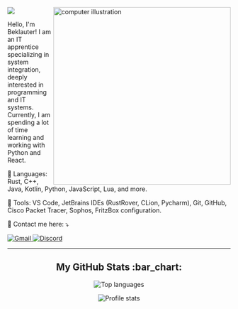 ![](https://komarev.com/ghpvc/?username=beklauter&color=006bed)
<img src="https://raw.githubusercontent.com/MicaelliMedeiros/micaellimedeiros/master/image/computer-illustration.png" alt="computer illustration" width="400px" align="right">

<p align="left"> 
  Hello, I'm Beklauter! I am an IT apprentice specializing in system integration, deeply interested in programming and IT systems.<br>
  Currently, I am spending a lot of time learning and working with Python and React.
</p>

<p align="left">
  🦄 Languages: Rust, C++, Java, Kotlin, Python, JavaScript, Lua, and more.
</p>

<p align="left">
  💼 Tools: VS Code, JetBrains IDEs (RustRover, CLion, Pycharm), Git, GitHub, Cisco Packet Tracer, Sophos, FritzBox configuration.
</p>

<p align="left">
  💌 Contact me here: ⤵️
</p>

<p align="left">
  <a href="mailto:beklauter@flux-panel.de" title="Gmail">
    <img src="https://img.shields.io/badge/-Gmail-FF0000?style=flat-square&labelColor=FF0000&logo=gmail&logoColor=white" alt="Gmail"/>
  </a>
  <a href="https://discord.com/users/darthsteifus" title="Discord">
    <img src="https://img.shields.io/badge/-Discord-7289da?style=flat-square&labelColor=7289da&logo=discord&logoColor=white" alt="Discord"/>
  </a>
</p>

---

<h2 align="center">My GitHub Stats :bar_chart:</h2>

<p align="center"><img src="https://github-readme-stats.vercel.app/api/top-langs/?username=beklauter&langs_count=10&theme=tokyonight&layout=compact" alt="Top languages" /></p>

<p align="center"><img src="https://github-readme-stats.vercel.app/api?username=beklauter&show_icons=true&theme=synthwave" alt="Profile stats" /></p>
